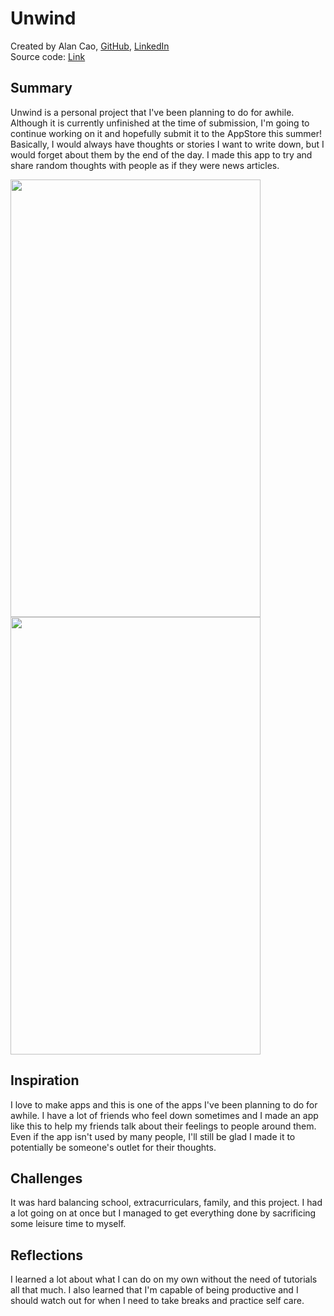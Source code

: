 # Unwind

Created by Alan Cao, [GitHub](https://github.com/Alacau), [LinkedIn](https://linkedin.com/in/caoalan)   
Source code: [Link](https://github.com/Alacau/Unwind)

## Summary

Unwind is a personal project that I've been planning to do for awhile. Although it is currently unfinished at the time of submission, I'm going to continue working on it and hopefully submit it to the AppStore this summer! 
Basically, I would always have thoughts or stories I want to write down, but I would forget about them by the end of the day. I made this app to try and share random thoughts with people as if they were news articles.

<img src="https://imgur.com/pwA7WZC.png" height=700, width=400>  
<img src="https://imgur.com/ABZ26CT.png" height=700, width=400>

## Inspiration

I love to make apps and this is one of the apps I've been planning to do for awhile. I have a lot of friends who feel down sometimes and I made an app like this to help my friends talk about their feelings to people around them. Even if the app isn't used by many people, I'll still be glad I made it to potentially be someone's outlet for their thoughts.

## Challenges

It was hard balancing school, extracurriculars, family, and this project. I had a lot going on at once but I managed to get everything done by sacrificing some leisure time to myself.

## Reflections

I learned a lot about what I can do on my own without the need of tutorials all that much. I also learned that I'm capable of being productive and I should watch out for when I need to take breaks and practice self care.
